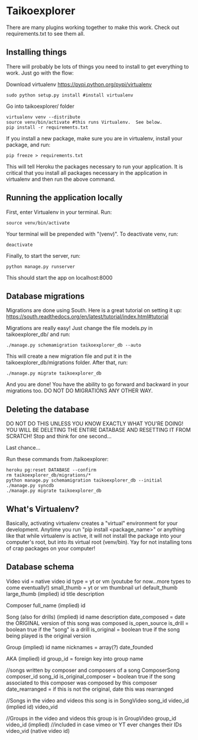 # Taikoexplorer

There are many plugins working together to make this work.  Check out
requirements.txt to see them all.  

## Installing things

There will probably be lots of things you need to install to get everything to
work.  Just go with the flow:

Download virtualenv https://pypi.python.org/pypi/virtualenv

    sudo python setup.py install #install virtualenv

Go into taikoexplorer/ folder

    virtualenv venv --distribute
    source venv/bin/activate #this runs Virtualenv.  See below.
    pip install -r requirements.txt

If you install a new package, make sure you are in virtualenv, install your
package, and run:

    pip freeze > requirements.txt

This will tell Heroku the packages necessary to run your application.  It is
critical that you install all packages necessary in the application in
virtualenv and then run the above command.

## Running the application locally

First, enter Virtualenv in your terminal.  Run:

    source venv/bin/activate

Your terminal will be prepended with "(venv)".  To deactivate venv, run:

    deactivate

Finally, to start the server, run:

    python manage.py runserver

This should start the app on localhost:8000

## Database migrations

Migrations are done using South.  Here is a great tutorial on setting it up:
https://south.readthedocs.org/en/latest/tutorial/index.html#tutorial

Migrations are really easy!  Just change the file models.py in taikoexplorer_db/
and run:

    ./manage.py schemamigration taikoexplorer_db --auto

This will create a new migration file and put it in the
taikoexplorer_db/migrations folder.  After that, run:

    ./manage.py migrate taikoexplorer_db

And you are done!  You have the ability to go forward and backward in your
migrations too.  DO NOT DO MIGRATIONS ANY OTHER WAY.

## Deleting the database
DO NOT DO THIS UNLESS YOU KNOW EXACTLY WHAT YOU'RE DOING!
YOU WILL BE DELETING THE ENTIRE DATABASE AND RESETTING IT FROM SCRATCH!
Stop and think for one second...

Last chance...

Run these commands from /taikoexplorer: 

    heroku pg:reset DATABASE --confirm
    rm taikoexplorer_db/migrations/*
    python manage.py schemamigration taikoexplorer_db --initial
    ./manage.py syncdb
    ./manage.py migrate taikoexplorer_db
    

## What's Virtualenv?

Basically, activating virtualenv creates a "virtual" environment for your
development.  Anytime you run "pip install <package_name>" or anything like that
while virtualenv is active, it will not install the package into your computer's
root, but into its virtual root (venv/bin).  Yay for not installing tons of crap
packages on your computer!

## Database schema

Video
vid = native video id
type = yt or vm (youtube for now...more types to come eventually!)
small_thumb = yt or vm thumbnail url
default_thumb
large_thumb
(implied) id
title
description

Composer
full_name
(implied) id

Song (also for drills)
(implied) id
name
description
date_composed = date the ORIGINAL version of this song was composed
is_open_source
is_drill = boolean true if the "song" is a drill
is_original = boolean true if the song being played is the original version

Group
(implied) id
name
nicknames = array(?)
date_founded

AKA
(implied) id
group_id = foreign key into group
name

//songs written by composer and composers of a song
ComposerSong
composer_id
song_id
is_original_composer = boolean true if the song associated to this composer was composed by this composer
date_rearranged = if this is not the original, date this was rearranged

//Songs in the video and videos this song is in
SongVideo
song_id
video_id (implied id)
video_vid

//Groups in the video and videos this group is in
GroupVideo
group_id
video_id (implied) //included in case vimeo or YT ever changes their IDs
video_vid (native video id)
